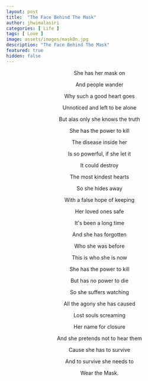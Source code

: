 ```yaml
---
layout: post
title:  "The Face Behind The Mask"
author: jhwimalasiri
categories: [ Life ]
tags: [ Love ]
image: assets/images/maskOn.jpg
description: "The Face Behind The Mask"
featured: true
hidden: false
---
```

<center>
She has her mask on <br>

And people wander<br>

Why such a good  heart goes<br>

Unnoticed and left to be alone<br>

But alas only she knows the truth<br>

She has the power to kill<br>

The disease inside her<br>

Is so powerful, if she let it<br>

It could destroy<br>

The most kindest hearts<br>

So she hides away<br>

With a false hope of keeping<br>

Her loved ones safe<br>

It's been a long time<br>

And she has forgotten<br>

Who she was before<br>

This is who she is now<br>

She has the power to kill<br>

But has no power to die<br>

So she suffers watching<br>

All the agony she has caused<br>

Lost souls screaming<br>

Her name for closure<br>

And she pretends not to hear them<br>

Cause she has to survive<br>

And to survive she needs to<br>

Wear the Mask.<br>
</center>